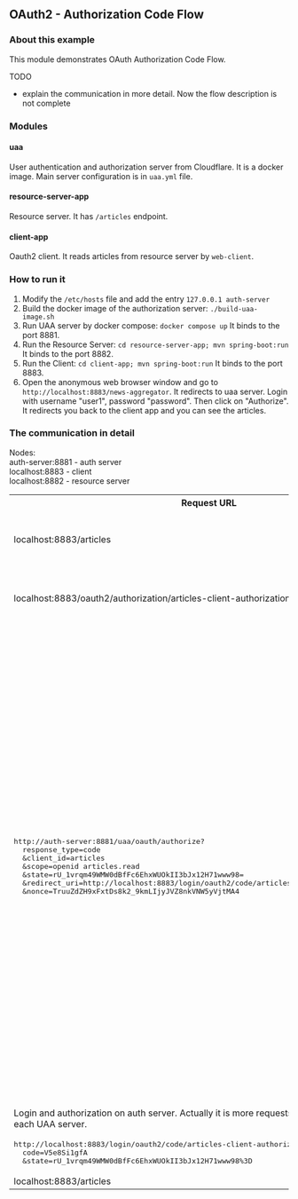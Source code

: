 ## OAuth2 - Authorization Code Flow

### About this example
This module demonstrates OAuth Authorization Code Flow.

TODO
* explain the communication in more detail. Now the flow description is not complete

### Modules

#### uaa
User authentication and authorization server from Cloudflare. It is a docker image. Main server configuration is in
`uaa.yml` file.

#### resource-server-app
Resource server. It has `/articles` endpoint.

#### client-app
Oauth2 client. It reads articles from resource server by `web-client`.

### How to run it
1. Modify the `/etc/hosts` file and add the entry `127.0.0.1 auth-server`
2. Build the docker image of the authorization server: `./build-uaa-image.sh`
3. Run UAA server by docker compose: `docker compose up` It binds to the port 8881.
4. Run the Resource Server: `cd resource-server-app; mvn spring-boot:run` It binds to the port 8882.
5. Run the Client: `cd client-app; mvn spring-boot:run` It binds to the port 8883.
6. Open the anonymous web browser window and go to `http://localhost:8883/news-aggregator`.
   It redirects to uaa server. Login with username "user1", password "password".
   Then click on "Authorize". It redirects you back to the client app and you can see the articles.

### The communication in detail
Nodes:\
auth-server:8881 - auth server\
localhost:8883 - client\
localhost:8882 - resource server

<table>

  <tr>
    <th>Request URL</th>
    <th>Description</th>
  </tr>

  <tr>
    <td>localhost:8883/articles</td>
    <td>Initial request. The user is not authenticated, so Spring redirects to the login page.</td>
  </tr>

  <tr>
    <td>localhost:8883/oauth2/authorization/articles-client-authorization-code</td>
    <td>The login "page" of the client application. It redirects you to UAA server.</td>
  </tr>

  <tr>
    <td>
  <pre>http://auth-server:8881/uaa/oauth/authorize?
  response_type=code
  &client_id=articles
  &scope=openid articles.read
  &state=rU_1vrqm49WMW0dBfFc6EhxWUOkII3bJx12H71www98=
  &redirect_uri=http://localhost:8883/login/oauth2/code/articles-client-authorization-code
  &nonce=TruuZdZH9xFxtDs8k2_9kmLIjyJVZ8nkVNW5yVjtMA4</pre>
    </td>
    <td>
<p>
<b>response_type</b> - by this param the client informs the authorization server of the desired grant type. It must be "code" (for requesting an authorization code) or "token" for requesting and access token or an extension.
</p>

<p>
<b>client_id</b> - TODO
</p>

<p>
<b>scope</b> - OPTIONAL. The authorization and token endpoints allow the client to specify the
   scope of the access request using the "scope" request parameter.
</p>

<p>
<b>state</b> - RECOMMENDED. Recommended parameter to preventing cross-site request
</p>

<p>
<b>redirect_uri</b> - where to redirect back from UAA server.
</p>
    </td>

</tr>

  <tr>
    <td>Login and authorization on auth server. Actually it is more requests and they are different for each UAA server.</td>
    <td></td>
  </tr>

  <tr>
    <td>
<pre>http://localhost:8883/login/oauth2/code/articles-client-authorization-code?
  code=V5e8Si1gfA
  &state=rU_1vrqm49WMW0dBfFc6EhxWUOkII3bJx12H71www98%3D
</pre>
    </td>
    <td>TODO</td>
  </tr>

  <tr>
    <td>localhost:8883/articles</td>
    <td></td>
  </tr>

</table>
